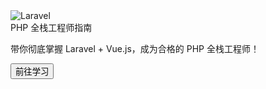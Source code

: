<div class="flex justify-center ">
<div class="max-w-sm rounded overflow-hidden shadow-lg m-5">
        <img class="w-full" src="https://place-hold.it/222x122" alt="Laravel">
        <div class="px-6 py-4">
            <div class="font-bold text-xl mb-2">PHP 全栈工程师指南</div>
            <p class="text-gray-700 text-base">
                带你彻底掌握 Laravel + Vue.js，成为合格的 PHP 全栈工程师！
            </p>
        </div>
        <div class="px-6 pb-4">
            <button class="bg-blue-500 hover:bg-blue-700 text-white font-bold py-2 px-4 rounded">
                前往学习
            </button>
        </div>
    </div>
    </div>
